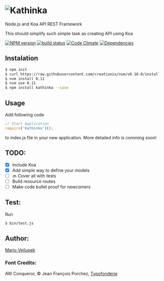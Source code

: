 ![Kathinka](http://www.vejlupek.cz/KaThinka-logo-small.svg)
========

Node.js and Koa API REST Framework

This should simplify such simple task as creating API using Koa

  [![NPM version][npm-image]][npm-url]
  [![build status][travis-image]][travis-url]
  [![Code Climate][codeclimate-image]][codeclimate-url]
  [![Dependencies][npm-dependencies-image]][npm-dependencies-url]

## Instalation

```bash
$ npm init
$ curl https://raw.githubusercontent.com/creationix/nvm/v0.10.0/install.sh | bash
$ nvm install 0.11
$ nvm use 0.11
$ npm install kathinka --save
```

## Usage

Add following code

```javascript
// Start Application
require('kathinka')();
```

to index.js file in your new application. More detailed info is comming soon!

## TODO:

- [x] Include Koa
- [x] Add simple way to define your models
- [ ] :soon: Cover all with tests
- [ ] Build resource routes
- [ ] Make code bullet proof for newcomers

## Test:

Run

```bash
$ bin/test.js
```

## Author:

[Mario Vejlupek](http://www.vejlupek.cz)




### Font Credits:
AW Conqueror, © Jean François Porchez, [Typofonderie](http://typofonderie.com/fonts/aw-conqueror-family/)

[npm-image]: https://badge.fury.io/js/kathinka.svg
[npm-url]: https://npmjs.org/package/kathinka
[travis-image]: https://api.travis-ci.org/Wercajk/KaThinka.svg
[travis-url]: https://travis-ci.org/Wercajk/KaThinka
[codeclimate-image]: https://codeclimate.com/github/Wercajk/KaThinka.png
[codeclimate-url]: https://codeclimate.com/github/Wercajk/KaThinka
[npm-dependencies-image]: https://david-dm.org/Wercajk/KaThinka.png
[npm-dependencies-url]: https://david-dm.org/Wercajk/KaThinka
